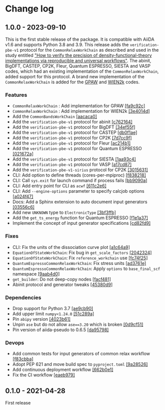 # Change log

## 1.0.0 - 2023-09-10

This is the first stable release of the package.
It is compatible with AiiDA v1.6 and supports Python 3.8 and 3.9.
This release adds the `verification-pbe-v1` protocol for the `CommonRelaxWorkChain` as described and used in the study entitled ["How to verify the precision of density-functional-theory implementations via reproducible and universal workflows"](https://arxiv.org/abs/2305.17274).
The abinit, BigDFT, CASTEP, CP2K, Fleur, Quantum ESPRESSO, SIESTA and VASP codes, which had an existing implementation of the `CommonRelaxWorkChain`, added support for this protocol.
A brand new implementation of the `CommonRelaxWorkChain` is added for the [GPAW](https://wiki.fysik.dtu.dk/gpaw/) and [WIEN2k](http://susi.theochem.tuwien.ac.at/) codes.

### Features
- `CommonRelaxWorkChain` : Add implementation for GPAW [[fa9c92c]](https://github.com/aiidateam/aiida-common-workflows/commit/fa9c92ce63476ccf91ffe38e5926aaf05f6b64d9)
- `CommonRelaxWorkChain` : Add implementation for WIEN2k [[3e4014d]](https://github.com/aiidateam/aiida-common-workflows/commit/3e4014d8b38ca944e61d67f29523df37165548b8)
- Add the `CommonBandsWorkChain` [[aacaca0]](https://github.com/aiidateam/aiida-common-workflows/commit/aacaca00811461ca3c07ea318b7dd26f514178f3)
- Add the `verification-pbe-v1` protocol for abinit [[c762164]](https://github.com/aiidateam/aiida-common-workflows/commit/c762164b4b4b51f233a91a60dac1d48334406749)
- Add the `verification-pbe-v1` protocol for BigDFT  [[34ef55f]](https://github.com/aiidateam/aiida-common-workflows/commit/34ef55fea714f6a05ff6b4bdd1b043f29fa3c958)
- Add the `verification-pbe-v1` protocol for CASTEP [[db0f1ae]](https://github.com/aiidateam/aiida-common-workflows/commit/db0f1ae125e045183f69cd42d09f58fd69c2bff8)
- Add the `verification-pbe-v1` protocol for CP2K [[7d7cc9f]](https://github.com/aiidateam/aiida-common-workflows/commit/7d7cc9f619e262479a324adea48575c29db53619)
- Add the `verification-pbe-v1` protocol for Fleur [[ac214b1]](https://github.com/aiidateam/aiida-common-workflows/commit/ac214b127686f330aec05d164bf6e68270ef0ca9)
- Add the `verification-pbe-v1` protocol for Quantum ESPRESSO [[021672a]](https://github.com/aiidateam/aiida-common-workflows/commit/021672a4dd38934d30b62a8fa6d31a379719856f)
- Add the `verification-pbe-v1` protocol for SIESTA [[1aa93c4]](https://github.com/aiidateam/aiida-common-workflows/commit/1aa93c4853bd9b64abb7e627b60b5780c3c79a4b)
- Add the `verification-pbe-v1` protocol for VASP [[a17cd87]](https://github.com/aiidateam/aiida-common-workflows/commit/a17cd871c4ef9a85eb50ec6ae5a231cfa95b522a)
- Add the `verification-pbe-v1-sirius` protocol for CP2K [[3015631]](https://github.com/aiidateam/aiida-common-workflows/commit/30156316c440f5e9843accb8590d1c34b2ed15f7)
- CLI: Add option to define threads (cores-per-mpiproc) [[f838218]](https://github.com/aiidateam/aiida-common-workflows/commit/f83821898d1746a871373d538d8133f0efd22c1d)
- CLI: Call `sys.exit` for launch command if process fails [[bb9090a]](https://github.com/aiidateam/aiida-common-workflows/commit/bb9090a8bd8bc703ffaeda42b439dcfeebf55bf5)
- CLI: Add entry point for CLI as `acwf` [[611c2e6]](https://github.com/aiidateam/aiida-common-workflows/commit/611c2e6ce11c6e9705e3a66e4a43a9e574dc1dd1)
- CLI: Add `--engine-options` parameter to specify calcjob options [[a024f47]](https://github.com/aiidateam/aiida-common-workflows/commit/a024f472e27c88e8c59cdc323f39f0b415cdd077)
- Docs: Add a Sphinx extension to auto document input generators [[03556c6]](https://github.com/aiidateam/aiida-common-workflows/commit/03556c6a52e467195f789f311b379b6d57e306de)
- Add new `UNKNOWN` type to `ElectronicType` [[3bf3ffb]](https://github.com/aiidateam/aiida-common-workflows/commit/3bf3ffb8601dcc8b21abc4280336181236014654)
- Add the `get_ts_energy` function for Quantum ESPRESSO [[f1e1a37]](https://github.com/aiidateam/aiida-common-workflows/commit/f1e1a376a4047b491e40c02c1adcca79be86609f)
- Implement the concept of input generator specifications [[cd82fd9]](https://github.com/aiidateam/aiida-common-workflows/commit/cd82fd9b2aa445aaf1afe08e5e6ea049b6be7a6a)

### Fixes
- CLI: Fix the units of the dissociation curve plot [[a1c64a9]](https://github.com/aiidateam/aiida-common-workflows/commit/a1c64a94bfd1d253ff270b698a6a2159c9a5d6a6)
- `EquationOfStateWorkChain`: Fix bug in `get_scale_factors` [[2042324]](https://github.com/aiidateam/aiida-common-workflows/commit/2042324cbac9f45765c993cb7851fb3fe460508a)
- `EquationOfStateWorkChain`: Fix `reference_workchain` use [[fc74f25]](https://github.com/aiidateam/aiida-common-workflows/commit/fc74f2572fe22eb42fac2d94d157a72d8d8d1ca7)
- `QuantumEspressoCommonRelaxWorkChain`: Fix stress units [[ad3761e]](https://github.com/aiidateam/aiida-common-workflows/commit/ad3761eb41474bbbf413ed1d948231d03762a3c2)
- `QuantumEspressoCommonRelaxWorkChain`: Apply `options` to `base_final_scf` namespace [[9aab4d0]](https://github.com/aiidateam/aiida-common-workflows/commit/9aab4d0f8ca0ed294d08393c4f75f1334f50f274)
- `get_builder`: Do not deep-copy nodes [[facf481]](https://github.com/aiidateam/aiida-common-workflows/commit/facf481944a507363708935f7eb79a3bb6c95fe6)
- Abinit protocol and generator tweaks [[45380d9]](https://github.com/aiidateam/aiida-common-workflows/commit/45380d9b295fdfdfea4138d0fec603f2b2162efe)

### Dependencies
- Drop support for Python 3.7 [[ae9cb90]](https://github.com/aiidateam/aiida-common-workflows/commit/ae9cb905f5500ae76716173f25644e0e16822d6c)
- Add upper limit `numpy<1.24.0` [[51c289a]](https://github.com/aiidateam/aiida-common-workflows/commit/51c289af1e0ebbcf504606faeff591c530211f40)
- Pin `abipy` version [[4023b61]](https://github.com/aiidateam/aiida-common-workflows/commit/4023b61486c8cbd0786d2479dece8a463e890292)
- Unpin `ase` but do not allow `ase==3.20` which is broken [[0d9cf51]](https://github.com/aiidateam/aiida-common-workflows/commit/0d9cf519c5e572f2a243d4c5b436ae3e7e52b6e2)
- Pin version of aiida-pseudo to 0.6.5 [[da95798]](https://github.com/aiidateam/aiida-common-workflows/commit/da957982d9074bb79288d6a633fa49cad3541f88)

### Devops
- Add common tests for input generators of common relax workflow [[f83cbba]](https://github.com/aiidateam/aiida-common-workflows/commit/f83cbba9035d0f794f3ba9261179e52c91008aa1)
- Adopt PEP 621 and move build spec to `pyproject.toml` [[9a28526]](https://github.com/aiidateam/aiida-common-workflows/commit/9a28526653ced05dc61b8f45ccd3069cda9c6e77)
- Add continuous deployment workflow [[662b0e1]](https://github.com/aiidateam/aiida-common-workflows/commit/662b0e1bd35c7545b7b2126280dd4c8bf7266dd2)
- Fix the CI workflow [[eaeb979]](https://github.com/aiidateam/aiida-common-workflows/commit/eaeb979e9561506502285a062cbbe1b8f8d2a567)


## 0.1.0 - 2021-04-28

First release
